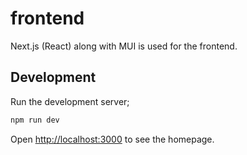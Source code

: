 # frontend

Next.js (React) along with MUI is used for the frontend.

## Development

Run the development server;

```bash
npm run dev
```

Open [http://localhost:3000](http://localhost:3000) to see the homepage.